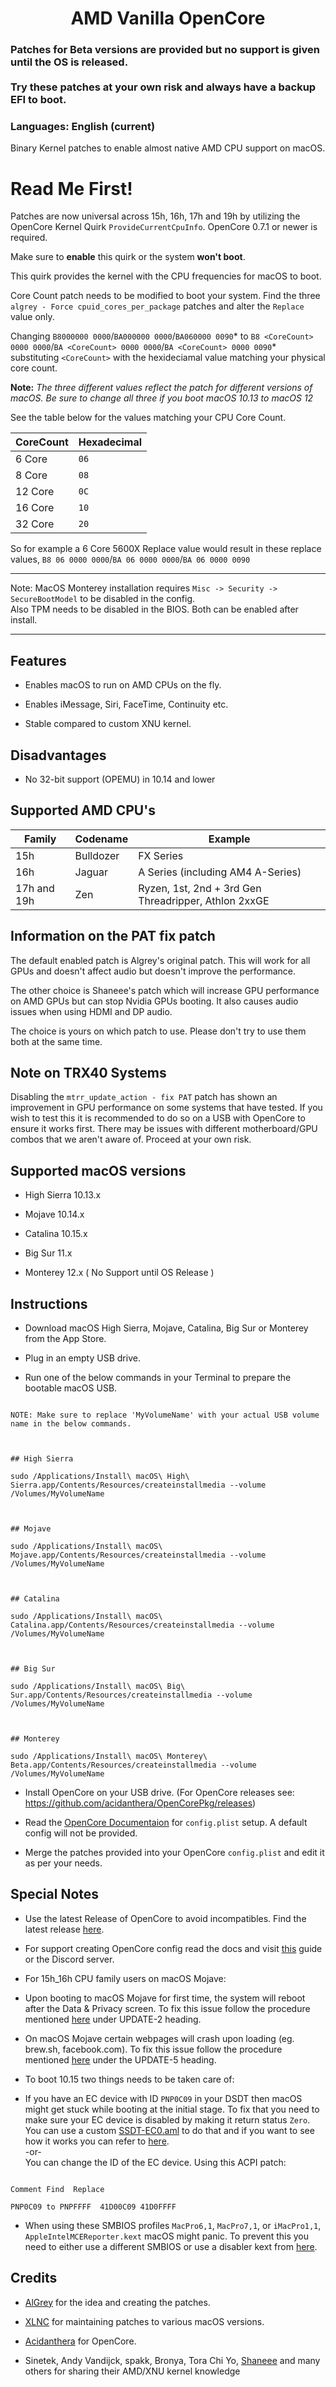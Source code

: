 <span align="center">

<h1>AMD Vanilla OpenCore</h1>

</span>


### Patches for Beta versions are provided but no support is given until the OS is released. <br /><br />Try these patches at your own risk and always have a backup EFI to boot.

  

### Languages: English (current)

  

Binary Kernel patches to enable almost native AMD CPU support on macOS.

  

# Read Me First!

Patches are now universal across 15h, 16h, 17h and 19h by utilizing the OpenCore Kernel Quirk `ProvideCurrentCpuInfo`. OpenCore 0.7.1 or newer is required.

Make sure to ****enable**** this quirk or the system ****won't boot****.

This quirk provides the kernel with the CPU frequencies for macOS to boot.

  

Core Count patch needs to be modified to boot your system. Find the three `algrey - Force cpuid_cores_per_package` patches and alter the `Replace` value only.

Changing `B8000000 0000`/`BA000000 0000`/`BA060000 0090`* to `B8 <CoreCount> 0000 0000`/`BA <CoreCount> 0000 0000`/`BA <CoreCount> 0000 0090`* substituting `<CoreCount>` with the hexideciamal value matching your physical core count.

**Note:** *The three different values reflect the patch for different versions of macOS. Be sure to change all three if you boot macOS 10.13 to macOS 12*

See the table below for the values matching your CPU Core Count.

| CoreCount | Hexadecimal|
|--------|---------|
|   6 Core  | `06` |
|   8 Core  | `08` |
|   12 Core | `0C` |
|   16 Core | `10` |
|   32 Core | `20` |

  So for example a 6 Core 5600X Replace value would result in these replace values, `B8 06 0000 0000`/`BA 06 0000 0000`/`BA 06 0000 0090`

---

Note: MacOS Monterey installation requires `Misc -> Security -> SecureBootModel` to be disabled in the config.<br />Also TPM needs to be disabled in the BIOS. Both can be enabled after install. 

___

  

## Features

- Enables macOS to run on AMD CPUs on the fly.

- Enables iMessage, Siri, FaceTime, Continuity etc.

- Stable compared to custom XNU kernel.

  

## Disadvantages

- No 32-bit support (OPEMU) in 10.14 and lower

  

## Supported AMD CPU's


| Family | Codename| Example |
|--------|---------|----------|
|   15h  | Bulldozer | FX Series|
|   16h  | Jaguar | A Series (including AM4 A-Series) |
|   17h and 19h | Zen | Ryzen, 1st, 2nd + 3rd Gen Threadripper, Athlon 2xxGE |<br />

  

## Information on the PAT fix patch

The default enabled patch is Algrey's original patch. This will work for all GPUs and doesn't affect audio but doesn't improve the performance.

The other choice is Shaneee's patch which will increase GPU performance on AMD GPUs but can stop Nvidia GPUs booting. It also causes audio issues when using HDMI and DP audio.

The choice is yours on which patch to use. Please don't try to use them both at the same time.

  

## Note on TRX40 Systems

Disabling the `mtrr_update_action - fix PAT` patch has shown an improvement in GPU performance on some systems that have tested. If you wish to test this it is recommended to do so on a USB with OpenCore to ensure it works first. There may be issues with different motherboard/GPU combos that we aren't aware of. Proceed at your own risk.

  

## Supported macOS versions

- High Sierra 10.13.x

- Mojave 10.14.x

- Catalina 10.15.x

- Big Sur 11.x

- Monterey 12.x ( No Support until OS Release )

  

## Instructions

- Download macOS High Sierra, Mojave, Catalina, Big Sur or Monterey from the App Store.

- Plug in an empty USB drive.

- Run one of the below commands in your Terminal to prepare the bootable macOS USB.

  

```

NOTE: Make sure to replace 'MyVolumeName' with your actual USB volume name in the below commands.

  

## High Sierra

sudo /Applications/Install\ macOS\ High\ Sierra.app/Contents/Resources/createinstallmedia --volume /Volumes/MyVolumeName

  

## Mojave

sudo /Applications/Install\ macOS\ Mojave.app/Contents/Resources/createinstallmedia --volume /Volumes/MyVolumeName

  

## Catalina

sudo /Applications/Install\ macOS\ Catalina.app/Contents/Resources/createinstallmedia --volume /Volumes/MyVolumeName

  

## Big Sur

sudo /Applications/Install\ macOS\ Big\ Sur.app/Contents/Resources/createinstallmedia --volume /Volumes/MyVolumeName

  

## Monterey

sudo /Applications/Install\ macOS\ Monterey\ Beta.app/Contents/Resources/createinstallmedia --volume /Volumes/MyVolumeName

```

  

- Install OpenCore on your USB drive. (For OpenCore releases see: https://github.com/acidanthera/OpenCorePkg/releases)

- Read the [OpenCore Documentaion](https://github.com/acidanthera/OpenCorePkg/blob/master/Docs/Configuration.pdf) for `config.plist` setup. A default config will not be provided.

- Merge the patches provided into your OpenCore `config.plist` and edit it as per your needs.

  

## Special Notes

- Use the latest Release of OpenCore to avoid incompatibles. Find the latest release [here](https://github.com/acidanthera/OpenCorePkg/releases/latest).

- For support creating OpenCore config read the docs and visit [this](https://dortania.github.io/OpenCore-Install-Guide/) guide or the Discord server.

- For 15h_16h CPU family users on macOS Mojave:

- Upon booting to macOS Mojave for first time, the system will reboot after the Data & Privacy screen. To fix this issue follow the procedure mentioned [here](https://www.insanelymac.com/forum/topic/335877-amd-mojave-kernel-development-and-testing/?do=findComment&comment=2658085) under UPDATE-2 heading.

- On macOS Mojave certain webpages will crash upon loading (eg. brew.sh, facebook.com). To fix this issue follow the procedure mentioned [here](https://www.insanelymac.com/forum/topic/335877-amd-mojave-kernel-development-and-testing/?do=findComment&comment=2661857) under the UPDATE-5 heading.

- To boot 10.15 two things needs to be taken care of:

- If you have an EC device with ID `PNP0C09` in your DSDT then macOS might get stuck while booting at the initial stage. To fix that you need to make sure your EC device is disabled by making it return status `Zero`. You can use a custom [SSDT-EC0.aml](./Extra/SSDT-EC0.aml) to do that and if you want to see how it works you can refer to [here](https://github.com/acidanthera/OpenCorePkg/blob/5e020bb06b33f12fa8b404cc3d1effaa5fbc00ea/Docs/AcpiSamples/SSDT-EC.dsl#L33). <br> -or- <br> You can change the ID of the EC device. Using this ACPI patch:

```

Comment Find  Replace

PNP0C09 to PNPFFFF  41D00C09 41D0FFFF

```

- When using these SMBIOS profiles `MacPro6,1`, `MacPro7,1`, or `iMacPro1,1`, `AppleIntelMCEReporter.kext` macOS might panic. To prevent this you need to either use a different SMBIOS or use a disabler kext from [here](./Extra/).

  

## Credits

- [AlGrey](https://github.com/AlGreyy) for the idea and creating the patches.

- [XLNC](https://github.com/XLNCs) for maintaining patches to various macOS versions.

- [Acidanthera](https://github.com/acidanthera) for OpenCore.

- Sinetek, Andy Vandijck, spakk, Bronya, Tora Chi Yo, [Shaneee](https://github.com/Shaneee) and many others for sharing their AMD/XNU kernel knowledge
